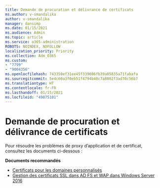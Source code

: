 ```yaml
---
title: Demande de procuration et délivrance de certificats
ms.author: v-smandalika
author: v-smandalika
manager: dansimp
ms.date: 01/15/2021
ms.audience: Admin
ms.topic: article
ms.service: o365-administration
ROBOTS: NOINDEX, NOFOLLOW
localization_priority: Priority
ms.collection: Adm_O365
ms.custom:
- "7799"
- "9004356"
ms.openlocfilehash: 743350ef31ee45f339086fb39a05835a71fabafa
ms.sourcegitcommit: 5e4c60a3f0eb51f4794b40c7a8802f3ad70c56b7
ms.translationtype: HT
ms.contentlocale: fr-FR
ms.lasthandoff: 01/15/2021
ms.locfileid: "49875101"
---
```

# <a name="application-proxy-and-certificate-issues"></a>Demande de procuration et délivrance de certificats

Pour résoudre les problèmes de proxy d’application et de certificat, consultez les documents ci-dessous :

**Documents recommandés**

- [Certificats pour les domaines personnalisés](https://docs.microsoft.com/azure/active-directory/manage-apps/application-proxy-configure-custom-domain#certificates-for-custom-domains) 
- [Gestion des certificats SSL dans AD FS et WAP dans Windows Server 2016](https://docs.microsoft.com/windows-server/identity/ad-fs/operations/manage-ssl-certificates-ad-fs-wap)



